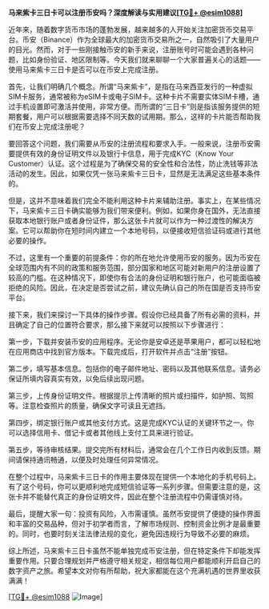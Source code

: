 **马来紫卡三日卡可以注册币安吗？深度解读与实用建议[[TG💪+ @esim1088](https://t.me/s/esim1088)]**

近年来，随着数字货币市场的蓬勃发展，越来越多的人开始关注加密货币交易平台。币安（Binance）作为全球最大的加密货币交易所之一，自然吸引了大量用户的目光。然而，对于一些刚接触币安的新手来说，注册账号时可能会遇到各种问题，比如身份验证、地区限制等。今天我们就来聊聊一个大家普遍关心的话题——使用马来紫卡三日卡是否可以在币安上完成注册。

首先，让我们明确几个概念。所谓“马来紫卡”，是指在马来西亚发行的一种虚拟SIM卡服务，通常被称为eSIM卡或电子SIM卡。这种卡片不需要实体SIM卡槽，通过手机设置即可激活并使用，非常方便。而所谓的“三日卡”则是指该服务提供的短期套餐，用户可以根据需要选择不同天数的试用期。那么，这样的卡片能否帮助我们在币安上完成注册呢？

要回答这个问题，我们需要从币安的注册流程和要求入手。一般来说，注册币安需要提供有效的身份证明文件以及银行卡信息，用于完成KYC（Know Your Customer）认证。这个过程是为了确保交易的安全性和合法性，防止洗钱等非法活动的发生。因此，如果仅凭一张马来紫卡三日卡，显然是无法满足这些基本条件的。

但是，这并不意味着我们完全不能利用这种卡片来辅助注册。事实上，在某些情况下，马来紫卡三日卡确实能够为我们带来便利。例如，如果你身在国外，无法直接获取本地银行账户或者身份证件，那么这张卡片就可以作为一种过渡性的解决方案。它可以帮助你在短时间内建立一个本地号码，以便接收短信验证码或进行其他必要的操作。

不过，这里有一个重要的前提条件：你的所在地允许使用币安的服务。因为币安在全球范围内有不同的政策和服务范围，部分国家和地区可能对新用户的注册设置了较高的门槛。在这种情况下，即使你有合法的身份证明和银行账户，也可能面临被拒绝的风险。因此，在决定是否尝试之前，建议先确认自己的所在国是否支持币安平台。

接下来，我们来探讨一下具体的操作步骤。假设你已经具备了所有必需的资料，并且确定了自己的位置符合要求，那么接下来就可以按照以下步骤进行：

第一步，下载并安装币安的应用程序。无论你是安卓还是苹果用户，都可以轻松地在应用商店中找到官方版本。下载完成后，打开软件并点击“注册”按钮。

第二步，填写基本信息。包括你的电子邮件地址、密码以及其他联系信息。请务必保证所填内容真实有效，以免后续出现问题。

第三步，上传身份证明文件。根据提示上传清晰的照片或扫描件，如护照、驾照等。注意检查照片的质量，确保文字可读且无遮挡。

第四步，绑定银行账户或其他支付方式。这是完成KYC认证的关键环节之一。你可以选择信用卡、借记卡或者其他线上支付工具来进行验证。

第五步，等待审核结果。提交完所有材料后，通常会在几个工作日内收到反馈。期间请保持通讯畅通，以便及时处理任何异常情况。

在整个过程中，马来紫卡三日卡的作用主要体现在提供一个本地化的手机号码上。有了这个号码，你可以更顺利地完成短信验证等一系列步骤。但需要注意的是，这张卡并不能替代真正的身份证明文件，因此在整个注册流程中仍需谨慎对待。

最后，提醒大家一句：投资有风险，入市需谨慎。虽然币安提供了便捷的操作界面和丰富的交易品种，但对于初学者而言，了解市场规则、控制资金比例才是最重要的。同时，也要时刻关注法律法规的变化，避免因违规行为导致不必要的麻烦。

综上所述，马来紫卡三日卡虽然不能单独完成币安注册，但在特定条件下却能发挥重要作用。只要合理规划并严格遵守相关规定，相信每位用户都能顺利开启自己的数字资产之旅。希望本文对你有所帮助，祝大家都能在这个充满机遇的世界里收获满满！

[[TG💪+ @esim1088](https://t.me/s/esim1088) ![Image](https://i.postimg.cc/4NQfJmqS/Snipaste-2025-05-13-00-14-12.png)]